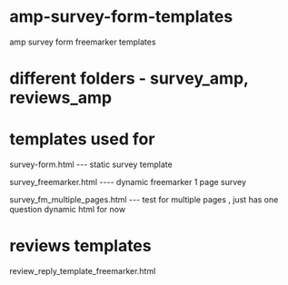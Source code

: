 # amp-survey-form-templates
amp survey form freemarker templates

# different folders - survey_amp, reviews_amp

# templates used for
survey-form.html --- static survey template

survey_freemarker.html ---- dynamic freemarker 1 page survey

survey_fm_multiple_pages.html --- test for multiple pages , just has one question dynamic html for now

# reviews templates

review_reply_template_freemarker.html
